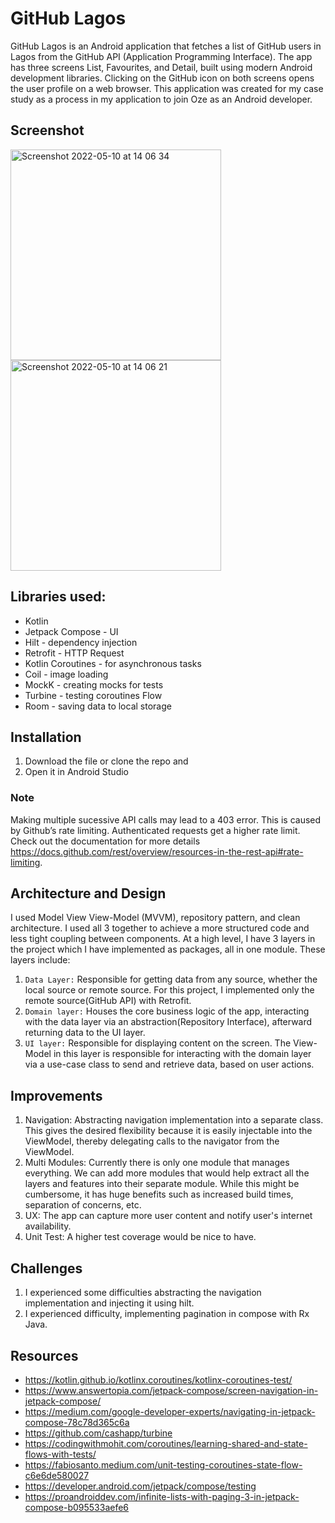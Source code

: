 # GitHub Lagos
GitHub Lagos is an Android application that fetches a list of GitHub users in Lagos from the GitHub API (Application Programming Interface). The app has three screens List, Favourites, and Detail, built using modern Android development libraries. Clicking on the GitHub icon on both screens opens the user profile on a web browser.
This application was created for my case study as a process in my application to join Oze as an Android developer.

## Screenshot
<img width="337" alt="Screenshot 2022-05-10 at 14 06 34" src="https://user-images.githubusercontent.com/34775925/167648106-83720823-2cb6-4327-b57e-fe7f094a6ca0.png"> <img width="337" alt="Screenshot 2022-05-10 at 14 06 21" src="https://user-images.githubusercontent.com/34775925/167650890-6f95fc9a-6da6-471d-97b7-674a96352724.png">


## Libraries used:
-  Kotlin
-  Jetpack Compose - UI
-  Hilt  -  dependency injection
-  Retrofit - HTTP Request
-  Kotlin Coroutines  - for asynchronous tasks
-  Coil - image loading
-  MockK - creating mocks for tests
-  Turbine - testing coroutines Flow
-  Room - saving data to local storage

## Installation
1. Download the file or clone the repo and
2. Open it in Android Studio

### Note 
Making multiple sucessive API calls may lead to a 403 error. This is caused by Github’s rate limiting. Authenticated requests get a higher rate limit. Check out the documentation for more details https://docs.github.com/rest/overview/resources-in-the-rest-api#rate-limiting.


## Architecture and Design
I used Model View View-Model (MVVM), repository pattern, and clean architecture. I used all 3 together to achieve a more structured code and less tight coupling between components. At a high level, I have 3 layers in the project which I have implemented as packages, all in one module. These layers include:
1. `Data Layer:` Responsible for getting data from any source, whether the local source or remote source. For this project, I implemented only the remote source(GitHub API) with Retrofit.
2. `Domain layer:` Houses the core business logic of the app, interacting with the data layer via an abstraction(Repository Interface), afterward returning data to the UI layer.
3. `UI layer:` Responsible for displaying content on the screen. The View-Model in this layer is responsible for interacting with the domain layer via a use-case class to send and retrieve data, based on user actions.



## Improvements
1. Navigation: Abstracting navigation implementation into a separate class. This gives the desired flexibility because it is easily injectable into the ViewModel, thereby delegating calls to the navigator from the ViewModel.
2. Multi Modules: Currently there is only one module that manages everything. We can add more modules that would help extract all the layers and features into their separate module. While this might be cumbersome, it has huge benefits such as increased build times, separation of concerns, etc.
3. UX: The app can capture more user content and notify user's internet availability.
4. Unit Test: A higher test coverage would be nice to have.


## Challenges
1. I experienced some difficulties abstracting the navigation implementation and injecting it using hilt.
2. I experienced difficulty, implementing pagination in compose with Rx Java.

## Resources
- https://kotlin.github.io/kotlinx.coroutines/kotlinx-coroutines-test/
- https://www.answertopia.com/jetpack-compose/screen-navigation-in-jetpack-compose/
- https://medium.com/google-developer-experts/navigating-in-jetpack-compose-78c78d365c6a
- https://github.com/cashapp/turbine
- https://codingwithmohit.com/coroutines/learning-shared-and-state-flows-with-tests/
- https://fabiosanto.medium.com/unit-testing-coroutines-state-flow-c6e6de580027
- https://developer.android.com/jetpack/compose/testing 
- https://proandroiddev.com/infinite-lists-with-paging-3-in-jetpack-compose-b095533aefe6
